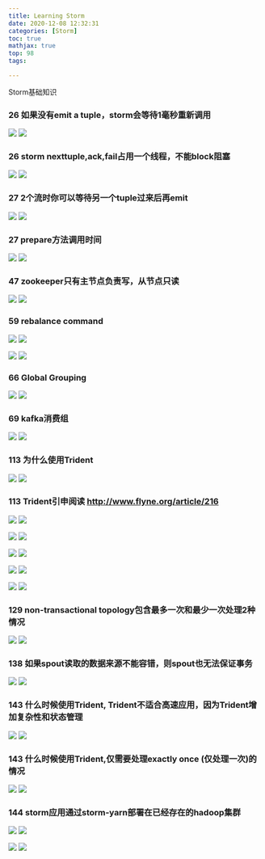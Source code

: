 ```yaml
---
title: Learning Storm
date: 2020-12-08 12:32:31
categories: [Storm]
toc: true
mathjax: true
top: 98
tags:

---
```


Storm基础知识

<!-- more -->

### 26 如果没有emit a tuple，storm会等待1毫秒重新调用

![](/images/Learning-Storm/2.jpg)
![](Learning-Storm/2.jpg)

### 26 storm nexttuple,ack,fail占用一个线程，不能block阻塞

![](/images/Learning-Storm/1.jpg)
![](Learning-Storm/1.jpg)

### 27 2个流时你可以等待另一个tuple过来后再emit

![](/images/Learning-Storm/3.jpg)
![](Learning-Storm/3.jpg)

### 27 prepare方法调用时间

![](/images/Learning-Storm/4.jpg)
![](Learning-Storm/4.jpg)

### 47 zookeeper只有主节点负责写，从节点只读

![](/images/Learning-Storm/5.jpg)
![](Learning-Storm/5.jpg)

### 59 rebalance command

![](/images/Learning-Storm/6.jpg)
![](Learning-Storm/6.jpg)

![](/images/Learning-Storm/7.jpg)
![](Learning-Storm/7.jpg)

### 66 Global Grouping

![](/images/Learning-Storm/8.jpg)
![](Learning-Storm/8.jpg)

### 69 kafka消费组

![](/images/Learning-Storm/9.jpg)
![](Learning-Storm/9.jpg)

### 113 为什么使用Trident

![](/images/Learning-Storm/15.jpg)
![](Learning-Storm/15.jpg)

### 113 Trident引申阅读 http://www.flyne.org/article/216 

![](/images/Learning-Storm/10.jpg)
![](Learning-Storm/10.jpg)

![](/images/Learning-Storm/11.jpg)
![](Learning-Storm/11.jpg)

![](/images/Learning-Storm/12.jpg)
![](Learning-Storm/12.jpg)

![](/images/Learning-Storm/13.jpg)
![](Learning-Storm/13.jpg)

![](/images/Learning-Storm/14.jpg)
![](Learning-Storm/14.jpg)



### 129 non-transactional topology包含最多一次和最少一次处理2种情况

![](/images/Learning-Storm/16.jpg)
![](Learning-Storm/16.jpg)

### 138 如果spout读取的数据来源不能容错，则spout也无法保证事务

![](/images/Learning-Storm/17.jpg)
![](Learning-Storm/17.jpg)

### 143 什么时候使用Trident, Trident不适合高速应用，因为Trident增加复杂性和状态管理

![](/images/Learning-Storm/18.jpg)
![](Learning-Storm/18.jpg)

### 143 什么时候使用Trident,仅需要处理exactly once (仅处理一次)的情况

![](/images/Learning-Storm/19.jpg)
![](Learning-Storm/19.jpg)

### 144 storm应用通过storm-yarn部署在已经存在的hadoop集群

![](/images/Learning-Storm/20.jpg)
![](Learning-Storm/20.jpg)

![](/images/Learning-Storm/21.jpg)
![](Learning-Storm/21.jpg)

